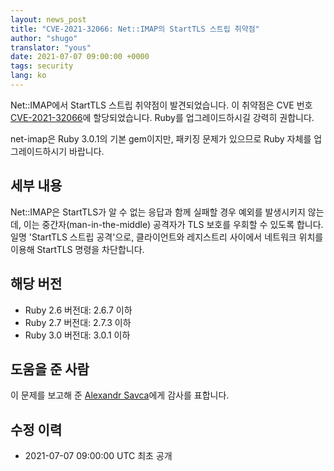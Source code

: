 ```yaml
---
layout: news_post
title: "CVE-2021-32066: Net::IMAP의 StartTLS 스트립 취약점"
author: "shugo"
translator: "yous"
date: 2021-07-07 09:00:00 +0000
tags: security
lang: ko
---
```


Net::IMAP에서 StartTLS 스트립 취약점이 발견되었습니다.
이 취약점은 CVE 번호 [CVE-2021-32066](https://www.cve.org/CVERecord?id=CVE-2021-32066)에 할당되었습니다.
Ruby를 업그레이드하시길 강력히 권합니다.

net-imap은 Ruby 3.0.1의 기본 gem이지만, 패키징 문제가 있으므로 Ruby 자체를 업그레이드하시기 바랍니다.

## 세부 내용

Net::IMAP은 StartTLS가 알 수 없는 응답과 함께 실패할 경우 예외를 발생시키지 않는데,
이는 중간자(man-in-the-middle) 공격자가 TLS 보호를 우회할 수 있도록 합니다.
일명 'StartTLS 스트립 공격'으로, 클라이언트와 레지스트리 사이에서 네트워크 위치를 이용해 StartTLS 명령을 차단합니다.

## 해당 버전

* Ruby 2.6 버전대: 2.6.7 이하
* Ruby 2.7 버전대: 2.7.3 이하
* Ruby 3.0 버전대: 3.0.1 이하

## 도움을 준 사람

이 문제를 보고해 준 [Alexandr Savca](https://hackerone.com/sighook)에게 감사를 표합니다.

## 수정 이력

* 2021-07-07 09:00:00 UTC 최초 공개
